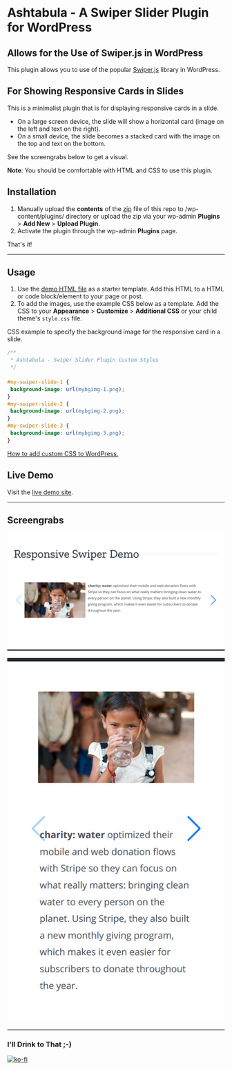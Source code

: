 # Ashtabula - A Swiper Slider Plugin for WordPress

## Allows for the Use of Swiper.js in WordPress

This plugin allows you to use of the popular [Swiper.js](https://swiperjs.com/) library in WordPress. 

## For Showing Responsive Cards in Slides

This is a minimalist plugin that is for displaying responsive cards in a slide. 

- On a large screen device, the slide will show a horizontal card (image on the left and text on the right). 
- On a small device, the slide becomes a stacked card with the image on the top and text on the bottom.

See the screengrabs below to get a visual.

**Note**: You should be comfortable with HTML and CSS to use this plugin.
 
## Installation

1. Manually upload the **contents** of the [zip](swiper-slider-plugin.zip) file of this repo to /wp-content/plugins/ directory or upload the zip via your wp-admin **Plugins** > **Add New** > **Upload Plugin**.
2. Activate the plugin through the wp-admin **Plugins** page.

That's it!

---

## Usage

1. Use the [demo HTML file](swiper-slider-demo.html) as a starter template. Add this HTML to a HTML or code block/element to your page or post.
2. To add the images, use the example CSS below as a template. Add the CSS to your **Appearance** > **Customize** > **Additional CSS** or your child theme's `style.css` file.

CSS example to specify the background image for the responsive card in a slide.

```css
/**
 * Ashtabula - Swiper Slider Plugin Custom Styles
 */

#my-swiper-slide-1 {
 background-image: url(mybgimg-1.png);
}
#my-swiper-slide-2 {
 background-image: url(mybgimg-2.png);
}
#my-swiper-slide-3 {
 background-image: url(mybgimg-3.png);
}
```

[How to add custom CSS to WordPress.](https://medium.com/@marklchaves/adding-custom-css-to-your-wordpress-website-how-to-guide-a50b474af36d)

## Live Demo

Visit the [live demo site](https://caughtmyeyedev.000webhostapp.com/responsive-swiper-demo).

---

## Screengrabs

![Desktop](screengrabs/Screenshot_2020-05-25-Responsive-Swiper-Demo-dt-1280w.jpg)

![Mobile](screengrabs/Screenshot_2020-05-25-Responsive-Swiper-Demo-mob-512w.jpg)

---

### I'll Drink to That ;-)

[![ko-fi](https://www.ko-fi.com/img/githubbutton_sm.svg)](https://ko-fi.com/D1D7YARD)